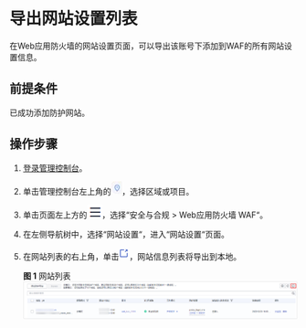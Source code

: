 # 导出网站设置列表<a name="waf_01_1180"></a>

在Web应用防火墙的网站设置页面，可以导出该账号下添加到WAF的所有网站设置信息。

## 前提条件<a name="section816151702016"></a>

已成功添加防护网站。

## 操作步骤<a name="section20645101413215"></a>

1.  [登录管理控制台](https://console.huaweicloud.com/?locale=zh-cn)。
2.  单击管理控制台左上角的![](figures/icon-region-102.jpg)，选择区域或项目。
3.  单击页面左上方的![](figures/icon-Service-103.png)，选择“安全与合规  \>  Web应用防火墙 WAF“。
4.  在左侧导航树中，选择“网站设置“，进入“网站设置“页面。
5.  在网站列表的右上角，单击![](figures/小图标-104.png)，网站信息列表将导出到本地。

    **图 1**  网站列表<a name="fig19740340152815"></a>  
    ![](figures/网站列表-105.png "网站列表-105")

